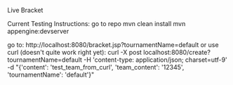 Live Bracket

Current Testing Instructions:
go to repo
mvn clean install
mvn appengine:devserver

go to:
http://localhost:8080/bracket.jsp?tournamentName=default
or use curl (doesn't quite work right yet):
curl -X post localhost:8080/create?tournamentName=default -H 'content-type: application/json; charset=utf-9' -d "{'content': 'test_team_from_curl', 'team_content': '12345', 'tournamentName': 'default'}"